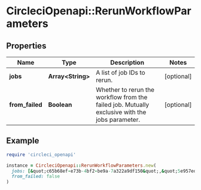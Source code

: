 # CircleciOpenapi::RerunWorkflowParameters

## Properties

| Name | Type | Description | Notes |
| ---- | ---- | ----------- | ----- |
| **jobs** | **Array&lt;String&gt;** | A list of job IDs to rerun. | [optional] |
| **from_failed** | **Boolean** | Whether to rerun the workflow from the failed job. Mutually exclusive with the jobs parameter. | [optional] |

## Example

```ruby
require 'circleci_openapi'

instance = CircleciOpenapi::RerunWorkflowParameters.new(
  jobs: [&quot;c65b68ef-e73b-4bf2-be9a-7a322a9df150&quot;,&quot;5e957edd-5e8c-4985-9178-5d0d69561822&quot;],
  from_failed: false
)
```

